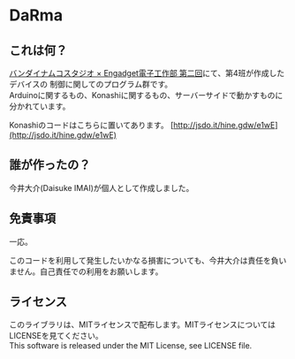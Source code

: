 # DaRma

## これは何？
[バンダイナムコスタジオ × Engadget電子工作部 第二回](http://japanese.engadget.com/promo/bandainamco_7/)にて、第4班が作成したデバイスの
制御に関してのプログラム群です。  
Arduinoに関するもの、Konashiに関するもの、サーバーサイドで動かすものに分かれています。  

Konashiのコードはこちらに置いてあります。
[http://jsdo.it/hine.gdw/e1wE](http://jsdo.it/hine.gdw/e1wE)

## 誰が作ったの？
今井大介\(Daisuke IMAI\)が個人として作成しました。

## 免責事項
一応。  

このコードを利用して発生したいかなる損害についても、今井大介は責任を負いません。自己責任での利用をお願いします。  

## ライセンス
このライブラリは、MITライセンスで配布します。MITライセンスについてはLICENSEを見てください。  
This software is released under the MIT License, see LICENSE file.
